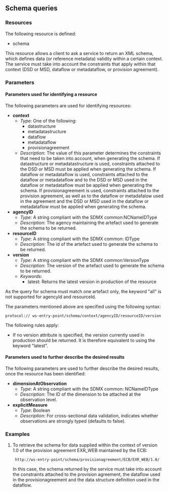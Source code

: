 ## Schema queries


### Resources

The following resource is defined:

- schema

This resource allows a client to ask a service to return an XML schema, which defines data (or reference metadata) validity within a certain context. The service must take into account the constraints that apply within that context (DSD or MSD, dataflow or metadataflow, or provision agreement).


### Parameters

#### Parameters used for identifying a resource

The following parameters are used for identifying resources:

- **context**
    - *Type*: One of the following:
        - datastructure
        - metadatastructure
        - dataflow
        - metadataflow
        - provisionagreement
    - *Description*: The value of this parameter determines the constraints that need to be taken into account, when generating the schema. If datastructure or metadatastructure is used, constraints attached to the DSD or MSD must be applied when generating the schema. If dataflow or metadataflow is used, constraints attached to the dataflow or metadataflow and to the DSD or MSD used in the dataflow or metadataflow must be applied when generating the schema. If provisionagreement is used, constraints attached to the provision agreement, as well as to the dataflow or metadafalow used in the agreement and the DSD or MSD used in the dataflow or metadataflow must be applied when generating the schema.
- **agencyID**
    - *Type*: A string compliant with the SDMX common:NCNameIDType
    - *Description*: The agency maintaining the artefact used to generate the schema to be returned.
- **resourceID**
    - *Type*: A string compliant with the SDMX common: IDType
    - *Description*: The id of the artefact used to generate the schema to be returned.
- **version**
    - *Type*: A string compliant with the SDMX common:VersionType
    - *Description*: The version of the artefact used to generate the schema to be returned.
    - *Keywords*:
        - latest: Returns the latest version in production of the resource

As the query for schema must match one artefact only, the keyword "all" is not supported for agencyId and resourceId.

The parameters mentioned above are specified using the following syntax:

    protocol:// ws-entry-point/schema/context/agencyID/resourceID/version

The following rules apply:

  - If no version attribute is specified, the version currently used in production should be returned. It is therefore equivalent to using the keyword "latest".

#### Parameters used to further describe the desired results

The following parameters are used to further describe the desired results, once the resource has been identified:

- **dimensionAtObservation**
    - *Type*: A string compliant with the SDMX common: NCNameIDType
    - *Description*: The ID of the dimension to be attached at the observation level.
- **explicitMeasure**
    - *Type*: Boolean
    - *Description*: For cross-sectional data validation, indicates whether observations are strongly typed (defaults to false).

### Examples

1. To retrieve the schema for data supplied within the context of version 1.0 of the provision agreement EXR_WEB maintained by the ECB:

        http://ws-entry-point/schema/provisionagreement/ECB/EXR_WEB/1.0/

    In this case, the schema returned by the service must take into account the constraints attached to the provision agreement, the dataflow used in the provisionagreement and the data structure definition used in the dataflow.
